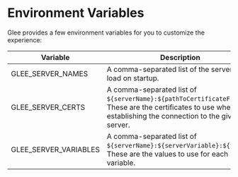 # Environment Variables

Glee provides a few environment variables for you to customize the experience:

| Variable              | Description                                                                                                                                                 | Example                                             |
| --------------------- | ----------------------------------------------------------------------------------------------------------------------------------------------------------- | --------------------------------------------------- |
| GLEE_SERVER_NAMES     | A comma-separated list of the servers to load on startup.                                                                                                   | `GLEE_SERVER_NAMES=websockets,mosquitto`            |
| GLEE_SERVER_CERTS     | A comma-separated list of `${serverName}:${pathToCertificateFile}`. These are the certificates to use when establishing the connection to the given server. | `GLEE_SERVER_CERTS=mosquitto:mosquitto.org.crt`     |
| GLEE_SERVER_VARIABLES | A comma-separated list of `${serverName}:${serverVariable}:${value}`. These are the values to use for each server variable.                                 | `GLEE_SERVER_VARIABLES=websockets:namespace:public` |
